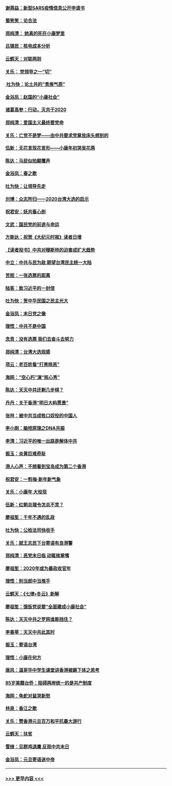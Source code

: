 #### [谢燕益：新型SARS疫情信息公开申请书](../pages/nsc993/n11808840.md?t=01211755) 
#### [蜀笑笑：论合法](../pages/nsc993/n11808064.md?t=01211755) 
#### [郑纯清： 她真的死在小康梦里](../pages/nsc993/n11806623.md?t=01211755) 
#### [吕锡民：核电成本分析](../pages/nsc993/n11806284.md?t=01211755) 
#### [云鹤天：对联两则](../pages/nsc993/n11805957.md?t=01211755) 
#### [关乐： 党领导之一“切”](../pages/nsc993/n11804505.md?t=01211755) 
#### [ 吐为快：论土共的“贵族气质”](../pages/nsc993/n11804490.md?t=01211755) 
#### [金浴凤：赵国的“小康社会”](../pages/nsc993/n11804452.md?t=01211755) 
#### [诸葛高参：行动，灭共于2020](../pages/nsc993/n11804120.md?t=01211755) 
#### [郑纯清：爱国主义最终要党命](../pages/nsc993/n11802197.md?t=01211755) 
#### [关乐：亡党不是梦——由中共要求党章放床头想到的](../pages/nsc993/n11802156.md?t=01211755) 
#### [伍新：无花言现花言形——小康年初哭吴花燕](../pages/nsc993/n11800044.md?t=01211755) 
#### [陈达：马屁似拍颠覆声](../pages/nsc993/n11800010.md?t=01211755) 
#### [金浴凤：春之歌](../pages/nsc993/n11797687.md?t=01211755) 
#### [吐为快：让领导先走](../pages/nsc993/n11797512.md?t=01211755) 
#### [刘博：众志所归——2020台湾大选的启示](../pages/nsc993/n11796878.md?t=01211755) 
#### [祝君安：妖共畜心剖](../pages/nsc993/n11794273.md?t=01211755) 
#### [文武：国民党的前途与命运](../pages/nsc993/n11794198.md?t=01211755) 
#### [方能达：祝贺《大纪元时报》读者日增](../pages/nsc993/n11793807.md?t=01211755) 
#### [【读者投书】中共对穆斯林的迫害成扩大趋势](../pages/nsc993/n11791371.md?t=01211755) 
#### [中立：中共与民为敌 期望台湾民主统一大陆](../pages/nsc993/n11790392.md?t=01211755) 
#### [苦胆：一张选票的距离](../pages/nsc993/n11788914.md?t=01211755) 
#### [陆客：致习近平的一封信](../pages/nsc993/n11788867.md?t=01211755) 
#### [吐为快：贺中华民国之民主光大](../pages/nsc993/n11788618.md?t=01211755) 
#### [金浴凤：末日党之像](../pages/nsc993/n11787475.md?t=01211755) 
#### [理悟：中共不是中国](../pages/nsc993/n11787463.md?t=01211755) 
#### [念贲：没有选票  我们去奋斗去努力](../pages/nsc993/n11787398.md?t=01211755) 
#### [郑纯清：台湾大选观感](../pages/nsc993/n11786210.md?t=01211755) 
#### [项云：老百姓看“打黑除恶”](../pages/nsc993/n11785398.md?t=01211755) 
#### [海网：“空心朽”演“核心秀”](../pages/nsc993/n11783874.md?t=01211755) 
#### [陈达：天灭中共还剩几步棋？](../pages/nsc993/n11783719.md?t=01211755) 
#### [丹丹：关于香港“明日大屿愿景”](../pages/nsc993/n11783273.md?t=01211755) 
#### [张林：被中共当成牲口奴役的中国人](../pages/nsc993/n11782397.md?t=01211755) 
#### [李小刚：脑控原理之DNA共振](../pages/nsc993/n11780962.md?t=01211755) 
#### [李清：习近平的唯一出路是解体中共](../pages/nsc993/n11780866.md?t=01211755) 
#### [振玉：炎黄巨难奇耻](../pages/nsc993/n11779632.md?t=01211755) 
#### [港人心声：不想看到宝岛成为第二个香港](../pages/nsc993/n11778817.md?t=01211755) 
#### [祝君安：一剪梅‧新年新气象](../pages/nsc993/n11776340.md?t=01211755) 
#### [关乐：小康年 大役现](../pages/nsc993/n11774213.md?t=01211755) 
#### [伍新：红朝总理令怎总不灵？](../pages/nsc993/n11770813.md?t=01211755) 
#### [廖祖笙：千年不遇的乱政](../pages/nsc993/n11770373.md?t=01211755) 
#### [吐为快：公检法司快收手](../pages/nsc993/n11770359.md?t=01211755) 
#### [关乐：就王志民下台寄语有良港警](../pages/nsc993/n11769903.md?t=01211755) 
#### [郑纯清：恶党末日临 动辄挨掌嘴](../pages/nsc993/n11769356.md?t=01211755) 
#### [廖祖笙：2020年或为暴政收官年](../pages/nsc993/n11768216.md?t=01211755) 
#### [理悟：别当郎中当推手](../pages/nsc993/n11768243.md?t=01211755) 
#### [云鹤天：《七律▪冬云》新解](../pages/nsc993/n11768204.md?t=01211755) 
#### [廖祖笙：饿饭党说要“全面建成小康社会”](../pages/nsc993/n11767482.md?t=01211755) 
#### [陈达：天灭中共之罗网谁能挡住？](../pages/nsc993/n11767465.md?t=01211755) 
#### [李春草：天灭中共此其时](../pages/nsc993/n11767452.md?t=01211755) 
#### [振玉：寄语台湾](../pages/nsc993/n11767432.md?t=01211755) 
#### [理悟：小康在何方](../pages/nsc993/n11767394.md?t=01211755) 
#### [唐风：温哥华中学生课堂讲香港被踢下体之思考](../pages/nsc993/n11766848.md?t=01211755) 
#### [85岁美籍台侨：阻碍两岸统一的是共产制度](../pages/nsc993/n11765043.md?t=01211755) 
#### [海网：龟蛇对鼠哭新愁](../pages/nsc993/n11764895.md?t=01211755) 
#### [林泉：香江之歌](../pages/nsc993/n11764415.md?t=01211755) 
#### [关乐：赞香港元旦百万和平抗暴大游行](../pages/nsc993/n11764382.md?t=01211755) 
#### [云鹤天：扶贫](../pages/nsc993/n11764245.md?t=01211755) 
#### [雪绮：见群鸡退鹰  反观中共末日](../pages/nsc993/n11762112.md?t=01211755) 
#### [金浴凤：元旦寄语迷中帝](../pages/nsc993/n11761788.md?t=01211755) 

----
#### [ >>> 更早内容 <<< ](../indexes/nsc993-earlier.md)
